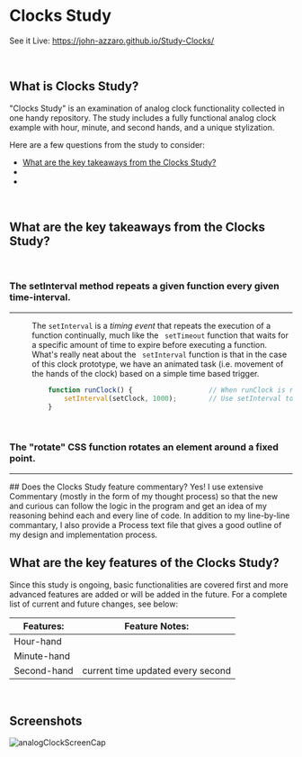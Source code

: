 # Clocks Study
See it Live: https://john-azzaro.github.io/Study-Clocks/

<br>

## What is Clocks Study?
"Clocks Study" is an examination of analog clock functionality collected in one handy repository.  The study includes a fully functional analog clock example with hour, minute, and second hands, and a unique stylization.

Here are a few questions from the study to consider:

* [What are the key takeaways from the Clocks Study?](#What-are-the-key-takeaways-from-the-Clocks-Study)
* [](#)
* [](#)

<br>

## What are the key takeaways from the Clocks Study?
<br>
<dl>

### The setInterval method repeats a given function every given time-interval.
-----
<dd>

The ```setInterval``` is a *timing event* that repeats the execution of a function continually, much like the ``` setTimeout``` function that waits for a specific amount of time to expire before executing a function.  What's really neat about the ``` setInterval``` function is that in the case of this clock prototype, we have an animated task (i.e. movement of the hands of the clock) based on a simple time based trigger.  
```JavaScript
    function runClock() {                   // When runClock is run...
        setInterval(setClock, 1000);        // Use setInterval to call "setClock" every 1000 milliseconds.
    }
```
</dd>
<br>

###  The "rotate" CSS function rotates an element around a fixed point.
-----

<dd>

</dd>




</dd>




</dl>
## Does the Clocks Study feature commentary?
Yes! I use extensive Commentary (mostly in the form of my thought process) so that the new and curious can follow the logic in the program and get an idea of my reasoning behind each and every line of code.  In addition to my line-by-line commantary, I also provide a Process text file that gives a good outline of my design and implementation process. 

<br>

## What are the key features of the Clocks Study?
Since this study is ongoing, basic functionalities are covered first and more advanced features are added or will be added in the future.  For a complete list of current and future changes, see below:


| **Features:**                            | **Feature Notes:**                           |
| ---------------------------------------- | ----------------------------------------------|
| Hour-hand                                |                                               |
| Minute-hand                              |                                               |
| Second-hand                              |           current time updated every second  |  


<br>

## Screenshots

![analogClockScreenCap](https://user-images.githubusercontent.com/37447586/61159731-d880d800-a4b1-11e9-98b9-b49af598df48.png)
